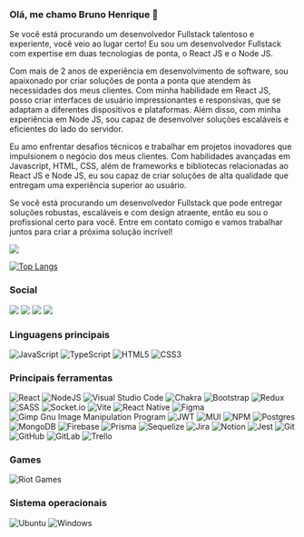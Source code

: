 ### Olá, me chamo Bruno Henrique 👋
Se você está procurando um desenvolvedor Fullstack talentoso e experiente, você veio ao lugar certo! Eu sou um desenvolvedor Fullstack com expertise em duas tecnologias de ponta, o React JS e o Node JS.

Com mais de 2 anos de experiência em desenvolvimento de software, sou apaixonado por criar soluções de ponta a ponta que atendem às necessidades dos meus clientes. Com minha habilidade em React JS, posso criar interfaces de usuário impressionantes e responsivas, que se adaptam a diferentes dispositivos e plataformas. Além disso, com minha experiência em Node JS, sou capaz de desenvolver soluções escaláveis e eficientes do lado do servidor.

Eu amo enfrentar desafios técnicos e trabalhar em projetos inovadores que impulsionem o negócio dos meus clientes. Com habilidades avançadas em Javascript, HTML, CSS, além de frameworks e bibliotecas relacionadas ao React JS e Node JS, eu sou capaz de criar soluções de alta qualidade que entregam uma experiência superior ao usuário.

Se você está procurando um desenvolvedor Fullstack que pode entregar soluções robustas, escaláveis e com design atraente, então eu sou o profissional certo para você. Entre em contato comigo e vamos trabalhar juntos para criar a próxima solução incrível!

<picture>
<source 
  srcset="https://github-readme-stats.vercel.app/api?username=bruno-henr&show_icons=true&theme=dark"
  media="(prefers-color-scheme: dark)"
/>
<source
  srcset="https://github-readme-stats.vercel.app/api?username=bruno-henr&show_icons=true"
  media="(prefers-color-scheme: light), (prefers-color-scheme: no-preference)"
/>
<img src="https://github-readme-stats.vercel.app/api?username=bruno-henr&show_icons=true" />
</picture>

[![Top Langs](https://github-readme-stats.vercel.app/api/top-langs/?username=bruno-henr&hide=php&hide_progress=true)](https://github.com/anuraghazra/github-readme-stats)

### Social
<a href="https://www.linkedin.com/in/brunohenr/"><img src="https://img.shields.io/badge/linkedin-%230077B5.svg?style=for-the-badge&logo=linkedin&logoColor=white" /></a>
<a href="https://api.whatsapp.com/send?phone=5583993378760"><img src="https://img.shields.io/badge/WhatsApp-25D366?style=for-the-badge&logo=whatsapp&logoColor=white" /></a>
<a href="Bruno Henrique#8854"><img src="https://img.shields.io/badge/Discord-%235865F2.svg?style=for-the-badge&logo=discord&logoColor=white" /></a>
<a href="mailto:brunohenriquefeitz@gmail.com"><img src="https://img.shields.io/badge/Gmail-D14836?style=for-the-badge&logo=gmail&logoColor=white" /></a>


### Linguagens principais
![JavaScript](https://img.shields.io/badge/javascript-%23323330.svg?style=for-the-badge&logo=javascript&logoColor=%23F7DF1E)
![TypeScript](https://img.shields.io/badge/typescript-%23007ACC.svg?style=for-the-badge&logo=typescript&logoColor=white)
![HTML5](https://img.shields.io/badge/html5-%23E34F26.svg?style=for-the-badge&logo=html5&logoColor=white)
![CSS3](https://img.shields.io/badge/css3-%231572B6.svg?style=for-the-badge&logo=css3&logoColor=white)


### Principais ferramentas
![React](https://img.shields.io/badge/react-%2320232a.svg?style=for-the-badge&logo=react&logoColor=%2361DAFB)
![NodeJS](https://img.shields.io/badge/node.js-6DA55F?style=for-the-badge&logo=node.js&logoColor=white)
![Visual Studio Code](https://img.shields.io/badge/Visual%20Studio%20Code-0078d7.svg?style=for-the-badge&logo=visual-studio-code&logoColor=white)
![Chakra](https://img.shields.io/badge/chakra-%234ED1C5.svg?style=for-the-badge&logo=chakraui&logoColor=white)
![Bootstrap](https://img.shields.io/badge/bootstrap-%23563D7C.svg?style=for-the-badge&logo=bootstrap&logoColor=white)
![Redux](https://img.shields.io/badge/redux-%23593d88.svg?style=for-the-badge&logo=redux&logoColor=white)
![SASS](https://img.shields.io/badge/SASS-hotpink.svg?style=for-the-badge&logo=SASS&logoColor=white)
![Socket.io](https://img.shields.io/badge/Socket.io-black?style=for-the-badge&logo=socket.io&badgeColor=010101)
![Vite](https://img.shields.io/badge/vite-%23646CFF.svg?style=for-the-badge&logo=vite&logoColor=white)
![React Native](https://img.shields.io/badge/react_native-%2320232a.svg?style=for-the-badge&logo=react&logoColor=%2361DAFB)
![Figma](https://img.shields.io/badge/figma-%23F24E1E.svg?style=for-the-badge&logo=figma&logoColor=white)
![Gimp Gnu Image Manipulation Program](https://img.shields.io/badge/Gimp-657D8B?style=for-the-badge&logo=gimp&logoColor=FFFFFF)
![JWT](https://img.shields.io/badge/JWT-black?style=for-the-badge&logo=JSON%20web%20tokens)
![MUI](https://img.shields.io/badge/MUI-%230081CB.svg?style=for-the-badge&logo=mui&logoColor=white)
![NPM](https://img.shields.io/badge/NPM-%23CB3837.svg?style=for-the-badge&logo=npm&logoColor=white)
![Postgres](https://img.shields.io/badge/postgres-%23316192.svg?style=for-the-badge&logo=postgresql&logoColor=white)
![MongoDB](https://img.shields.io/badge/MongoDB-%234ea94b.svg?style=for-the-badge&logo=mongodb&logoColor=white)
![Firebase](https://img.shields.io/badge/Firebase-039BE5?style=for-the-badge&logo=Firebase&logoColor=white)
![Prisma](https://img.shields.io/badge/Prisma-3982CE?style=for-the-badge&logo=Prisma&logoColor=white)
![Sequelize](https://img.shields.io/badge/Sequelize-52B0E7?style=for-the-badge&logo=Sequelize&logoColor=white)
![Jira](https://img.shields.io/badge/jira-%230A0FFF.svg?style=for-the-badge&logo=jira&logoColor=white)
![Notion](https://img.shields.io/badge/Notion-%23000000.svg?style=for-the-badge&logo=notion&logoColor=white)
![Jest](https://img.shields.io/badge/-jest-%23C21325?style=for-the-badge&logo=jest&logoColor=white)
	![Git](https://img.shields.io/badge/git-%23F05033.svg?style=for-the-badge&logo=git&logoColor=white)
  ![GitHub](https://img.shields.io/badge/github-%23121011.svg?style=for-the-badge&logo=github&logoColor=white)
  ![GitLab](https://img.shields.io/badge/gitlab-%23181717.svg?style=for-the-badge&logo=gitlab&logoColor=white)
	![Trello](https://img.shields.io/badge/Trello-%23026AA7.svg?style=for-the-badge&logo=Trello&logoColor=white)

### Games
![Riot Games](https://img.shields.io/badge/riotgames-D32936.svg?style=for-the-badge&logo=riotgames&logoColor=white)
### Sistema operacionais
![Ubuntu](https://img.shields.io/badge/Ubuntu-E95420?style=for-the-badge&logo=ubuntu&logoColor=white)
![Windows](https://img.shields.io/badge/Windows-0078D6?style=for-the-badge&logo=windows&logoColor=white)
